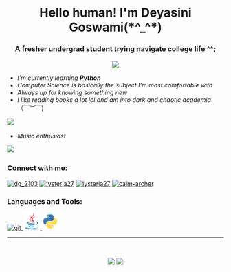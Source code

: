 <h1 align="center">Hello human! I'm Deyasini Goswami(*^_^*)</h1>
<h3 align="center">A fresher undergrad student trying navigate college life ^^;</h3>

<p align="center" /><img align="center" src="https://media.giphy.com/media/xT8qBsOjMOcdeGJIU8/giphy.gif" /></p>

- *I’m currently learning **Python*** 
- *Computer Science is basically the subject I'm most comfortable with*          
- *Always up for knowing something new*
- *I like reading books a lot lol and am into dark and chaotic academia*（￣︶￣) 

![](https://i.pinimg.com/originals/18/39/6f/18396fe0f169334c2cdabee9d797ca29.gif)

- *Music enthusiast*

![](https://i.pinimg.com/originals/b5/09/0c/b5090c8a249c3c687e74b34111cb8b7c.gif)
<h3 align="left">Connect with me:</h3>
<p align="left">
<a href="https://www.hackerrank.com/dg_2103" target="blank"><img align="center" src="https://raw.githubusercontent.com/rahuldkjain/github-profile-readme-generator/master/src/images/icons/Social/hackerrank.svg" alt="dg_2103" height="30" width="40" /></a> <a href="https://www.codewars.com/users/lysteria27" target="blank"><img align="center" src="https://avatars.githubusercontent.com/oa/19158?s=60&u=e3d56e333c9fef6ade7a7c1f1bf0241b21c25de6&v=4" alt="lysteria27" height="30" width="30" /></a> <a href="https://app.codesignal.com/profile/lysteria27" target="blank"><img align="center" src="https://avatars.githubusercontent.com/oa/109562?s=60&u=af97681fd1947700e39d5209a22d739ad69477eb&v=4" alt="lysteria27" height="30" width="30" /></a> <a href="https://calm-archer.tumblr.com/" target="blank"><img align="center" src="https://upload.wikimedia.org/wikipedia/commons/thumb/4/43/Tumblr.svg/2048px-Tumblr.svg.png" alt="calm-archer" height="30" width="30" /></a>
</p>

<h3 align="left">Languages and Tools:</h3>
<p align="left"> <a href="https://git-scm.com/" target="_blank"> <img src="https://www.vectorlogo.zone/logos/git-scm/git-scm-icon.svg" alt="git" width="40" height="40"/> </a> <a href="https://www.java.com" target="_blank"> <img src="https://raw.githubusercontent.com/devicons/devicon/master/icons/java/java-original.svg" alt="java" width="40" height="40"/> </a> <a href="https://www.python.org" target="_blank"> <img src="https://raw.githubusercontent.com/devicons/devicon/master/icons/python/python-original.svg" alt="python" width="40" height="40"/> </a> </p>


----




<!-- <img align="left" alt="" src="https://github-readme-stats.vercel.app/api?username=lysteria27&show_icons=true&hide_border=true&theme=radical" /> -->
<br>


<p align="center">
  <img align="center" width="300px"src="https://i.pinimg.com/originals/e9/50/9d/e9509ddcab0a9121660fa748b98b50e5.gif" />
  <img align="center" width="300px" src="https://i.pinimg.com/originals/a2/a5/b6/a2a5b6b443b845f1e6512b350bb5ae03.gif" />
</p>

